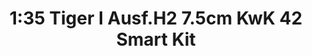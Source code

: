 ---
layout: product
title: "1:35 Tiger I Ausf.H2 7.5cm KwK 42 Smart Kit"
price: "7800" 
desc: "Maketa"
img_path: "/assets/img/DRA6683.webp"
brand: "Dragon"
available: false
special_offer: false
new: false
soon: false
cat: "010000"
subcat: "010600"
subsubcat: "0N/A"
sifra: "DRA6683"
popular: false
---